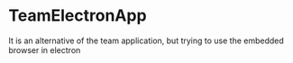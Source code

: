 # TeamElectronApp

It is an alternative of the team application, but trying to use the embedded browser in electron 
